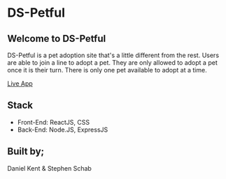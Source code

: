 # DS-Petful

## Welcome to DS-Petful

DS-Petful is a pet adoption site that's a little different from the rest. Users are able to join a line to adopt a pet. They are only allowed to adopt a pet once it is their turn. There is only one pet available to adopt at a time.

[Live App]()

## Stack

* Front-End: ReactJS, CSS
* Back-End: Node.JS, ExpressJS

## Built by;

Daniel Kent & Stephen Schab